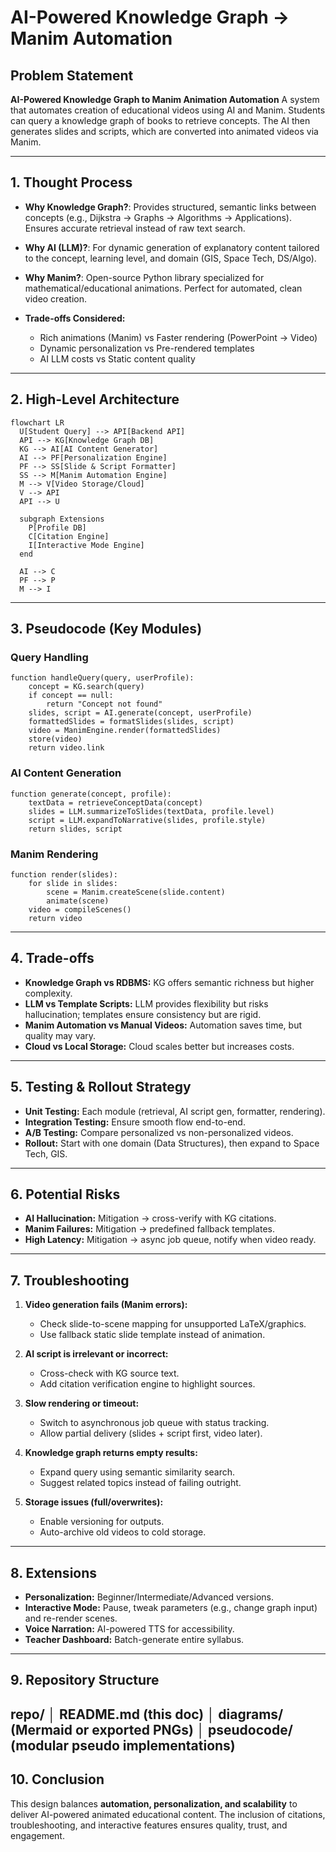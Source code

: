 # AI-Powered Knowledge Graph → Manim Automation

## Problem Statement

**AI-Powered Knowledge Graph to Manim Animation Automation**
A system that automates creation of educational videos using AI and Manim. Students can query a knowledge graph of books to retrieve concepts. The AI then generates slides and scripts, which are converted into animated videos via Manim.

---

## 1. Thought Process

* **Why Knowledge Graph?**: Provides structured, semantic links between concepts (e.g., Dijkstra → Graphs → Algorithms → Applications). Ensures accurate retrieval instead of raw text search.
* **Why AI (LLM)?**: For dynamic generation of explanatory content tailored to the concept, learning level, and domain (GIS, Space Tech, DS/Algo).
* **Why Manim?**: Open-source Python library specialized for mathematical/educational animations. Perfect for automated, clean video creation.
* **Trade-offs Considered:**

  * Rich animations (Manim) vs Faster rendering (PowerPoint → Video)
  * Dynamic personalization vs Pre-rendered templates
  * AI LLM costs vs Static content quality

---

## 2. High-Level Architecture

```mermaid
flowchart LR
  U[Student Query] --> API[Backend API]
  API --> KG[Knowledge Graph DB]
  KG --> AI[AI Content Generator]
  AI --> PF[Personalization Engine]
  PF --> SS[Slide & Script Formatter]
  SS --> M[Manim Automation Engine]
  M --> V[Video Storage/Cloud]
  V --> API
  API --> U

  subgraph Extensions
    P[Profile DB]
    C[Citation Engine]
    I[Interactive Mode Engine]
  end

  AI --> C
  PF --> P
  M --> I
```

---

## 3. Pseudocode (Key Modules)

### Query Handling

```pseudo
function handleQuery(query, userProfile):
    concept = KG.search(query)
    if concept == null:
        return "Concept not found"
    slides, script = AI.generate(concept, userProfile)
    formattedSlides = formatSlides(slides, script)
    video = ManimEngine.render(formattedSlides)
    store(video)
    return video.link
```

### AI Content Generation

```pseudo
function generate(concept, profile):
    textData = retrieveConceptData(concept)
    slides = LLM.summarizeToSlides(textData, profile.level)
    script = LLM.expandToNarrative(slides, profile.style)
    return slides, script
```

### Manim Rendering

```pseudo
function render(slides):
    for slide in slides:
        scene = Manim.createScene(slide.content)
        animate(scene)
    video = compileScenes()
    return video
```

---

## 4. Trade-offs

* **Knowledge Graph vs RDBMS:** KG offers semantic richness but higher complexity.
* **LLM vs Template Scripts:** LLM provides flexibility but risks hallucination; templates ensure consistency but are rigid.
* **Manim Automation vs Manual Videos:** Automation saves time, but quality may vary.
* **Cloud vs Local Storage:** Cloud scales better but increases costs.

---

## 5. Testing & Rollout Strategy

* **Unit Testing:** Each module (retrieval, AI script gen, formatter, rendering).
* **Integration Testing:** Ensure smooth flow end-to-end.
* **A/B Testing:** Compare personalized vs non-personalized videos.
* **Rollout:** Start with one domain (Data Structures), then expand to Space Tech, GIS.

---

## 6. Potential Risks

* **AI Hallucination:** Mitigation → cross-verify with KG citations.
* **Manim Failures:** Mitigation → predefined fallback templates.
* **High Latency:** Mitigation → async job queue, notify when video ready.

---

## 7. Troubleshooting

1. **Video generation fails (Manim errors):**

   * Check slide-to-scene mapping for unsupported LaTeX/graphics.
   * Use fallback static slide template instead of animation.
2. **AI script is irrelevant or incorrect:**

   * Cross-check with KG source text.
   * Add citation verification engine to highlight sources.
3. **Slow rendering or timeout:**

   * Switch to asynchronous job queue with status tracking.
   * Allow partial delivery (slides + script first, video later).
4. **Knowledge graph returns empty results:**

   * Expand query using semantic similarity search.
   * Suggest related topics instead of failing outright.
5. **Storage issues (full/overwrites):**

   * Enable versioning for outputs.
   * Auto-archive old videos to cold storage.

---

## 8. Extensions

* **Personalization:** Beginner/Intermediate/Advanced versions.
* **Interactive Mode:** Pause, tweak parameters (e.g., change graph input) and re-render scenes.
* **Voice Narration:** AI-powered TTS for accessibility.
* **Teacher Dashboard:** Batch-generate entire syllabus.

---
## 9. Repository Structure
repo/
│ README.md (this doc)
│ diagrams/ (Mermaid or exported PNGs)
│ pseudocode/ (modular pseudo implementations)
---

## 10. Conclusion

This design balances **automation, personalization, and scalability** to deliver AI-powered animated educational content. The inclusion of citations, troubleshooting, and interactive features ensures quality, trust, and engagement.
